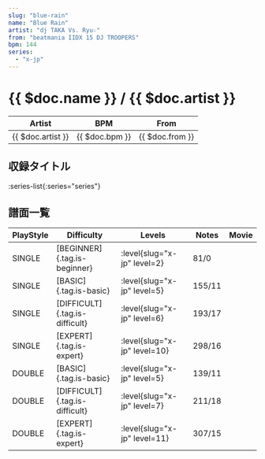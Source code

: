```yaml
---
slug: "blue-rain"
name: "Blue Rain"
artist: "dj TAKA Vs. Ryu☆"
from: "beatmania IIDX 15 DJ TROOPERS"
bpm: 144
series:
  - "x-jp"
---
```


# {{ $doc.name }} / {{ $doc.artist }}

|Artist|BPM|From|
|------|---|----|
|{{ $doc.artist }}|{{ $doc.bpm }}|{{ $doc.from }}|

## 収録タイトル

:series-list{:series="series"}

## 譜面一覧

|PlayStyle|Difficulty|Levels|Notes|Movie|
|---------|----------|------|-----|-----|
|SINGLE|[BEGINNER]{.tag.is-beginner}|<div class="field is-grouped is-grouped-multiline"> :level{slug="x-jp" level=2}</div>|81/0||
|SINGLE|[BASIC]{.tag.is-basic}|<div class="field is-grouped is-grouped-multiline"> :level{slug="x-jp" level=5}</div>|155/11||
|SINGLE|[DIFFICULT]{.tag.is-difficult}|<div class="field is-grouped is-grouped-multiline"> :level{slug="x-jp" level=6}</div>|193/17||
|SINGLE|[EXPERT]{.tag.is-expert}|<div class="field is-grouped is-grouped-multiline"> :level{slug="x-jp" level=10}</div>|298/16||
|DOUBLE|[BASIC]{.tag.is-basic}|<div class="field is-grouped is-grouped-multiline"> :level{slug="x-jp" level=5}</div>|139/11||
|DOUBLE|[DIFFICULT]{.tag.is-difficult}|<div class="field is-grouped is-grouped-multiline"> :level{slug="x-jp" level=7}</div>|211/18||
|DOUBLE|[EXPERT]{.tag.is-expert}|<div class="field is-grouped is-grouped-multiline"> :level{slug="x-jp" level=11}</div>|307/15||
